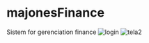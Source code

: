# majonesFinance
Sistem for gerenciation finance
![login](https://user-images.githubusercontent.com/63116029/173616031-72aa9541-1f79-4875-b365-a71c76ae8c0d.gif)
![tela2](https://user-images.githubusercontent.com/63116029/173616062-fead38ba-7243-4cc2-8261-8a9d87296c71.gif)
